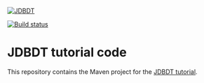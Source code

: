 [![JDBDT](https://raw.githubusercontent.com/edrdo/jdbdt/master/src/site/resources/images/jdbdt-logo.png)](http://jdbdt.org)

[![Build status](https://api.travis-ci.org/edrdo/jdbdt-tutorial.png?branch=master)](https://travis-ci.org/edrdo/jdbdt-tutorial)

# JDBDT tutorial code

This repository contains the Maven project for the [JDBDT tutorial](http://jdbdt.org/Tutorial.html).



